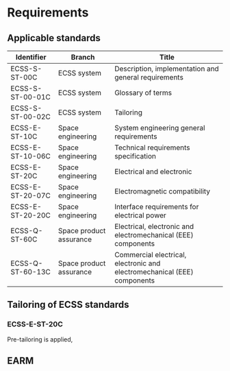 # Requirements

## Applicable standards

| Identifier        | Branch                  | Title                                                                     |
|-------------------|-------------------------|---------------------------------------------------------------------------|
| ECSS-S-ST-00C     | ECSS system             | Description, implementation and general requirements                      |
| ECSS-S-ST-00-01C  | ECSS system             | Glossary of terms                                                         |
| ECSS-S-ST-00-02C  | ECSS system             | Tailoring                                                                 |
| ECSS-E-ST-10C     | Space engineering       | System engineering general requirements                                   |
| ECSS-E-ST-10-06C  | Space engineering       | Technical requirements specification                                      |
| ECSS-E-ST-20C     | Space engineering       | Electrical and electronic                                                 |
| ECSS-E-ST-20-07C  | Space engineering       | Electromagnetic compatibility                                             |
| ECSS-E-ST-20-20C  | Space engineering       | Interface requirements for electrical power                               |
| ECSS-Q-ST-60C     | Space product assurance | Electrical, electronic and electromechanical (EEE) components             |
| ECSS-Q-ST-60-13C  | Space product assurance | Commercial  electrical, electronic and electromechanical (EEE) components |

## Tailoring of ECSS standards

### ECSS-E-ST-20C

Pre-tailoring is applied, 

## EARM